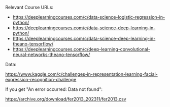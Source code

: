 Relevant Course URLs:

* https://deeplearningcourses.com/c/data-science-logistic-regression-in-python/
* https://deeplearningcourses.com/c/data-science-deep-learning-in-python/
* https://deeplearningcourses.com/c/data-science-deep-learning-in-theano-tensorflow/
* https://deeplearningcourses.com/c/deep-learning-convolutional-neural-networks-theano-tensorflow/

Data:

https://www.kaggle.com/c/challenges-in-representation-learning-facial-expression-recognition-challenge

If you get "An error occurred: Data not found":

https://archive.org/download/fer2013_202311/fer2013.csv
